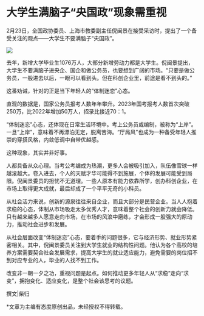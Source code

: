 # 大学生满脑子“央国政”现象需重视

2月23日，全国政协委员、上海市教委副主任倪闽景在接受采访时，提出了一个备受关注的观点——大学生不要满脑子“央国政”。

![](https://inews.gtimg.com/newsapp_bt/0/15687813344/1000)

去年，新增大学毕业生1076万人，大部分新增劳动力都是大学生。倪闽景提出，大学生不要满脑子进央企、国企和做公务员，也要想到广阔的市场。“只要是做公务员，一般进去以后，一眼可以看到头。但在科创企业里，前途是看不到头的。”

这番劝诫，针对的正是当下年轻人的“体制迷恋”心态。

直观的数据是，国家公务员报考人数年年攀升。2023年国考报考人数首次突破250万，比2022年增加50万人，招录比接近70：1。

“体制迷恋”心态，还体现在日常生活环境中。考上公务员或编制，被称为“上岸”。一旦“上岸”，意味着不再漂泊无定，脱离苦海。“厅局风”也成为一种备受年轻人推崇的穿搭风格，内敛低调中自带优越感。

这种现象，其实并非好事。

人都具备从众心理。当考公考编成为热潮，更多人会被吸引加入，队伍像雪球一样越滚越大。卷入进去，个人的天赋才华可能得不到施展，个体的发展可能受到局限。倪闽景委员的担忧不无道理。一些人原本有能力依靠所学，创办科创企业，在市场上取得更大成就，最后却成了一个平平无奇的小科员。

从社会活力来说，创新的源泉往往来自企业，而且大部分是民营企业。当人人抱着求稳的心态，体制从市场吸走太多优秀人才，意味着整个社会的创新力就会降低。只有越来越多人愿意走向市场，在市场的风浪中磨练，才会形成一股强大的原动力，推动社会进步和发展。

从社会层面改变“体制迷恋”心态，要着手的问题很多，它与经济形势、就业形势紧密相关。其中，倪闽景委员关注到大学生就业的结构性问题。他认为各个高校的培养方案需要契合社会发展需求，提高大学生的就业适应能力，避免需要的岗位招不到对应专业的人，毕业的人找不到工作。

改变非一朝一夕之功，重视问题是起点。如何推动更多年轻人从“求稳”走向“求变”，拥抱变化、适应变化，是整个社会该思考的议题。

撰文|柴归

*文章为主编有态度原创出品，未经授权不得转载。

